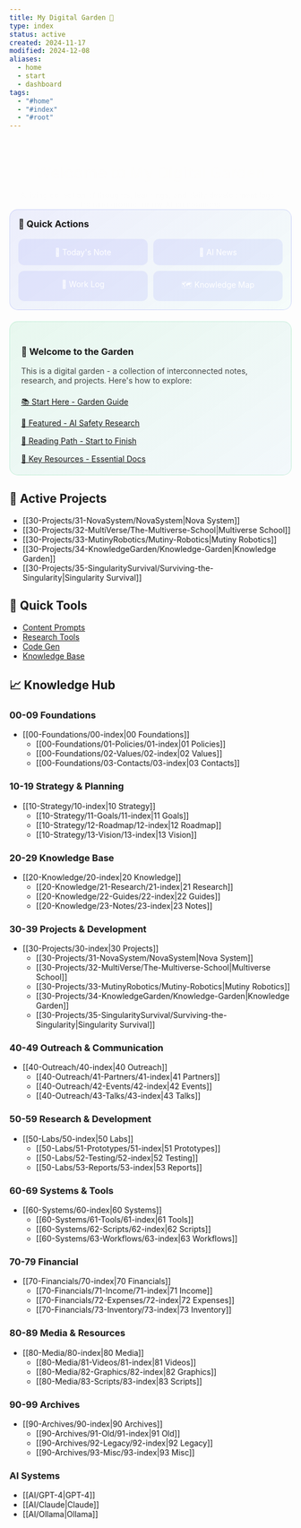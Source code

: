 ```yaml
---
title: My Digital Garden 🌱
type: index
status: active
created: 2024-11-17
modified: 2024-12-08
aliases:
  - home
  - start
  - dashboard
tags:
  - "#home"
  - "#index"
  - "#root"
---
```


<div style="
  text-align: center;
  margin: 20px 0;
  animation: fadeIn 1s ease-in;
">
  <h1 style="
    font-size: 2em;
    margin-bottom: 5px;
    background: linear-gradient(90deg, #FF7C30, #FFB630);
    -webkit-background-clip: text;
    -webkit-text-fill-color: transparent;
  ">Welcome to My Digital Garden</h1>
  <p style="
    font-size: 1em;
    opacity: 0.8;
  ">A living collection of thoughts, learnings, and daily development logs - training ground for my AI companions</p>
</div>

<div style="
  display: grid;
  grid-template-columns: repeat(auto-fit, minmax(300px, 1fr));
  gap: 20px;
  margin: 20px 0;
">

<!-- Quick Actions Panel -->
<div style="
  background: linear-gradient(145deg, rgba(88, 101, 242, 0.1) 0%, rgba(101, 242, 193, 0.05) 100%);
  border-radius: 15px;
  padding: 15px;
  border: 1px solid rgba(88, 101, 242, 0.2);
">
  <h3 style="margin-top: 0;">🎯 Quick Actions</h3>
  <div style="
    display: grid;
    grid-template-columns: repeat(2, 1fr);
    gap: 10px;
    margin-top: 15px;
  ">
    <a href="#" id="daily-note-link" style="
      background: rgba(88, 101, 242, 0.1);
      padding: 15px;
      border-radius: 10px;
      text-align: center;
      text-decoration: none;
      color: white;
      transition: all 0.2s ease;
    ">📝 Today's Note</a>
    <a href="#" id="ai-news-link" style="
      background: rgba(88, 101, 242, 0.1);
      padding: 15px;
      border-radius: 10px;
      text-align: center;
      text-decoration: none;
      color: white;
      transition: all 0.2s ease;
    ">📰 AI News</a>
    <a href="#" id="work-log-link" style="
      background: rgba(88, 101, 242, 0.1);
      padding: 15px;
      border-radius: 10px;
      text-align: center;
      text-decoration: none;
      color: white;
      transition: all 0.2s ease;
    ">💼 Work Log</a>
    <a href="Knowledge/Map" style="
      background: rgba(88, 101, 242, 0.1);
      padding: 15px;
      border-radius: 10px;
      text-align: center;
      text-decoration: none;
      color: white;
      transition: all 0.2s ease;
    ">🗺️ Knowledge Map</a>
  </div>
</div>

<script>
document.addEventListener('DOMContentLoaded', function() {
    function formatDate(date) {
        const months = ['January', 'February', 'March', 'April', 'May', 'June', 'July', 'August', 'September', 'October', 'November', 'December'];
        const month = months[date.getMonth()];
        const day = String(date.getDate()).padStart(2, '0');
        const year = date.getFullYear();
        return `${month}-${day}-${year}`;
    }

    const today = new Date();
    const formattedDate = formatDate(today);

    // Update Daily Note link
    const dailyNoteLink = document.getElementById('daily-note-link');
    if (dailyNoteLink) {
        dailyNoteLink.href = `/Daily-Notes/${formattedDate}`;
    }

    // Update AI News link
    const aiNewsLink = document.getElementById('ai-news-link');
    if (aiNewsLink) {
        aiNewsLink.href = `/AI-News/AI-News-${formattedDate}`;
    }

    // Update Work Log link
    const workLogLink = document.getElementById('work-log-link');
    if (workLogLink) {
        const compactDate = `${String(today.getMonth() + 1).padStart(2, '0')}${String(today.getDate()).padStart(2, '0')}${today.getFullYear()}`;
        workLogLink.href = `/work-efforts/WE0001-${compactDate}`;
    }
});
</script>

<!-- Garden Areas -->
<div style="
  background: linear-gradient(145deg, rgba(46, 204, 113, 0.1) 0%, rgba(52, 152, 219, 0.05) 100%);
  border-radius: 15px;
  padding: 20px;
  border: 1px solid rgba(46, 204, 113, 0.2);
">
  <h3>🌱 Welcome to the Garden</h3>
  <p style="margin: 10px 0 20px 0; opacity: 0.8;">
    This is a digital garden - a collection of interconnected notes, research, and projects. Here's how to explore:
  </p>
  <div style="margin-top: 15px;">
    <div style="
      display: flex;
      justify-content: space-between;
      align-items: center;
      margin-bottom: 15px;
    ">
      <a href="start-here">📚 Start Here - Garden Guide</a>
    </div>
    <div style="
      display: flex;
      justify-content: space-between;
      align-items: center;
      margin-bottom: 15px;
    ">
      <a href="featured">🌟 Featured - AI Safety Research</a>
    </div>
    <div style="
      display: flex;
      justify-content: space-between;
      align-items: center;
      margin-bottom: 15px;
    ">
      <a href="reading-path">📖 Reading Path - Start to Finish</a>
    </div>
    <div style="
      display: flex;
      justify-content: space-between;
      align-items: center;
    ">
      <a href="key-resources">🔑 Key Resources - Essential Docs</a>
    </div>
  </div>
</div>

</div>

## 🤖 Active Projects

- [[30-Projects/31-NovaSystem/NovaSystem|Nova System]]
- [[30-Projects/32-MultiVerse/The-Multiverse-School|Multiverse School]]
- [[30-Projects/33-MutinyRobotics/Mutiny-Robotics|Mutiny Robotics]]
- [[30-Projects/34-KnowledgeGarden/Knowledge-Garden|Knowledge Garden]]
- [[30-Projects/35-SingularitySurvival/Surviving-the-Singularity|Singularity Survival]]

## 🎯 Quick Tools

- [Content Prompts](Prompts/Content)
- [Research Tools](Prompts/Research)
- [Code Gen](Prompts/Code)
- [Knowledge Base](Knowledge/Index)

## 📈 Knowledge Hub

### 00-09 Foundations
- [[00-Foundations/00-index|00 Foundations]]
  - [[00-Foundations/01-Policies/01-index|01 Policies]]
  - [[00-Foundations/02-Values/02-index|02 Values]]
  - [[00-Foundations/03-Contacts/03-index|03 Contacts]]

### 10-19 Strategy & Planning
- [[10-Strategy/10-index|10 Strategy]]
  - [[10-Strategy/11-Goals/11-index|11 Goals]]
  - [[10-Strategy/12-Roadmap/12-index|12 Roadmap]]
  - [[10-Strategy/13-Vision/13-index|13 Vision]]

### 20-29 Knowledge Base
- [[20-Knowledge/20-index|20 Knowledge]]
  - [[20-Knowledge/21-Research/21-index|21 Research]]
  - [[20-Knowledge/22-Guides/22-index|22 Guides]]
  - [[20-Knowledge/23-Notes/23-index|23 Notes]]

### 30-39 Projects & Development
- [[30-Projects/30-index|30 Projects]]
  - [[30-Projects/31-NovaSystem/NovaSystem|Nova System]]
  - [[30-Projects/32-MultiVerse/The-Multiverse-School|Multiverse School]]
  - [[30-Projects/33-MutinyRobotics/Mutiny-Robotics|Mutiny Robotics]]
  - [[30-Projects/34-KnowledgeGarden/Knowledge-Garden|Knowledge Garden]]
  - [[30-Projects/35-SingularitySurvival/Surviving-the-Singularity|Singularity Survival]]

### 40-49 Outreach & Communication
- [[40-Outreach/40-index|40 Outreach]]
  - [[40-Outreach/41-Partners/41-index|41 Partners]]
  - [[40-Outreach/42-Events/42-index|42 Events]]
  - [[40-Outreach/43-Talks/43-index|43 Talks]]

### 50-59 Research & Development
- [[50-Labs/50-index|50 Labs]]
  - [[50-Labs/51-Prototypes/51-index|51 Prototypes]]
  - [[50-Labs/52-Testing/52-index|52 Testing]]
  - [[50-Labs/53-Reports/53-index|53 Reports]]

### 60-69 Systems & Tools
- [[60-Systems/60-index|60 Systems]]
  - [[60-Systems/61-Tools/61-index|61 Tools]]
  - [[60-Systems/62-Scripts/62-index|62 Scripts]]
  - [[60-Systems/63-Workflows/63-index|63 Workflows]]

### 70-79 Financial
- [[70-Financials/70-index|70 Financials]]
  - [[70-Financials/71-Income/71-index|71 Income]]
  - [[70-Financials/72-Expenses/72-index|72 Expenses]]
  - [[70-Financials/73-Inventory/73-index|73 Inventory]]

### 80-89 Media & Resources
- [[80-Media/80-index|80 Media]]
  - [[80-Media/81-Videos/81-index|81 Videos]]
  - [[80-Media/82-Graphics/82-index|82 Graphics]]
  - [[80-Media/83-Scripts/83-index|83 Scripts]]

### 90-99 Archives
- [[90-Archives/90-index|90 Archives]]
  - [[90-Archives/91-Old/91-index|91 Old]]
  - [[90-Archives/92-Legacy/92-index|92 Legacy]]
  - [[90-Archives/93-Misc/93-index|93 Misc]]

### AI Systems
- [[AI/GPT-4|GPT-4]]
- [[AI/Claude|Claude]]
- [[AI/Ollama|Ollama]]

<style>
@keyframes fadeIn {
  from { opacity: 0; transform: translateY(20px); }
  to { opacity: 1; transform: translateY(0); }
}

a:hover {
  transform: translateY(-2px);
  box-shadow: 0 5px 15px rgba(0,0,0,0.2);
}

@keyframes pulse {
  0% { transform: scale(1); }
  50% { transform: scale(1.05); }
  100% { transform: scale(1); }
}

.pulse-on-hover:hover {
  animation: pulse 1s infinite;
}

a {
  transition: all 0.3s ease;
}

a:hover {
  transform: translateY(-2px);
  box-shadow: 0 5px 15px rgba(0,0,0,0.2);
}
</style>

